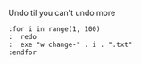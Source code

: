 
Undo til you can't undo more

```
:for i in range(1, 100)
:  redo
:  exe "w change-" . i . ".txt"
:endfor
```

